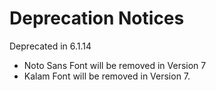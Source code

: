 # Deprecation Notices

Deprecated in 6.1.14

- Noto Sans Font will be removed in Version 7
- Kalam Font will be removed in Version 7.
